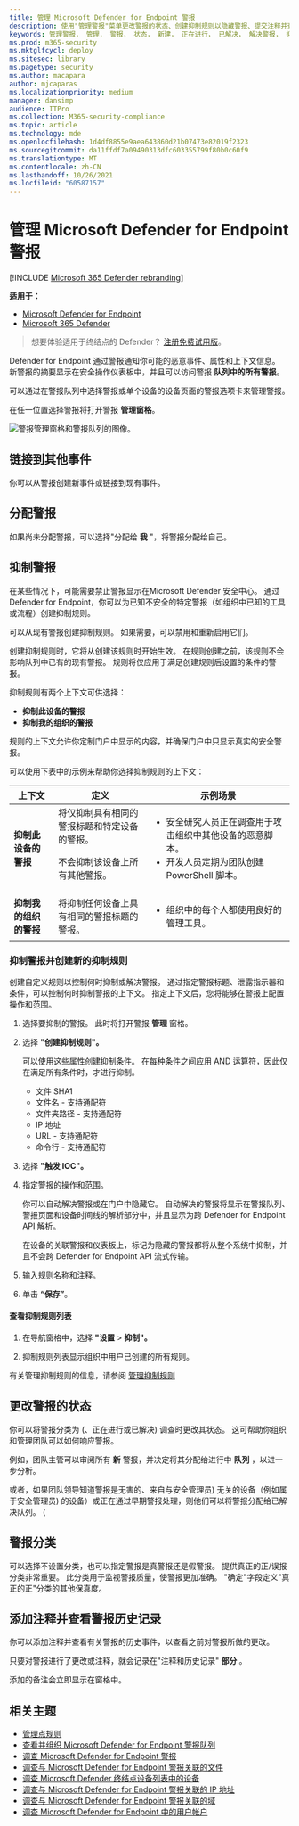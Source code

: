 ```yaml
---
title: 管理 Microsoft Defender for Endpoint 警报
description: 使用"管理警报"菜单更改警报的状态、创建抑制规则以隐藏警报、提交注释并查看单个警报的更改历史记录。
keywords: 管理警报， 管理， 警报， 状态， 新建， 正在进行， 已解决， 解决警报， 抑制， 抑制， 规则， 上下文， 历史记录， 注释， 更改
ms.prod: m365-security
ms.mktglfcycl: deploy
ms.sitesec: library
ms.pagetype: security
ms.author: macapara
author: mjcaparas
ms.localizationpriority: medium
manager: dansimp
audience: ITPro
ms.collection: M365-security-compliance
ms.topic: article
ms.technology: mde
ms.openlocfilehash: 1d4df8855e9aea643860d21b07473e82019f2323
ms.sourcegitcommit: da11ffdf7a09490313dfc603355799f80b0c60f9
ms.translationtype: MT
ms.contentlocale: zh-CN
ms.lasthandoff: 10/26/2021
ms.locfileid: "60587157"
---
```

# <a name="manage-microsoft-defender-for-endpoint-alerts"></a>管理 Microsoft Defender for Endpoint 警报

[!INCLUDE [Microsoft 365 Defender rebranding](../../includes/microsoft-defender.md)]

**适用于：**
- [Microsoft Defender for Endpoint](https://go.microsoft.com/fwlink/p/?linkid=2154037)
- [Microsoft 365 Defender](https://go.microsoft.com/fwlink/?linkid=2118804)


> 想要体验适用于终结点的 Defender？ [注册免费试用版](https://signup.microsoft.com/create-account/signup?products=7f379fee-c4f9-4278-b0a1-e4c8c2fcdf7e&ru=https://aka.ms/MDEp2OpenTrial?ocid=docs-wdatp-managealerts-abovefoldlink)。

Defender for Endpoint 通过警报通知你可能的恶意事件、属性和上下文信息。 新警报的摘要显示在安全操作仪表板中，并且可以访问警报 **队列中的所有警报**。

可以通过在警报队列中选择警报或单个设备的设备页面的警报选项卡来管理警报。 

在任一位置选择警报将打开警报 **管理窗格**。

![警报管理窗格和警报队列的图像。](images/atp-alerts-selected.png)

## <a name="link-to-another-incident"></a>链接到其他事件

你可以从警报创建新事件或链接到现有事件。

## <a name="assign-alerts"></a>分配警报

如果尚未分配警报，可以选择"分配给 **我** "，将警报分配给自己。

## <a name="suppress-alerts"></a>抑制警报

在某些情况下，可能需要禁止警报显示在Microsoft Defender 安全中心。 通过 Defender for Endpoint，你可以为已知不安全的特定警报（如组织中已知的工具或流程）创建抑制规则。

可以从现有警报创建抑制规则。 如果需要，可以禁用和重新启用它们。

创建抑制规则时，它将从创建该规则时开始生效。 在规则创建之前，该规则不会影响队列中已有的现有警报。 规则将仅应用于满足创建规则后设置的条件的警报。

抑制规则有两个上下文可供选择：

- **抑制此设备的警报**
- **抑制我的组织的警报**

规则的上下文允许你定制门户中显示的内容，并确保门户中只显示真实的安全警报。

可以使用下表中的示例来帮助你选择抑制规则的上下文：

|上下文|定义|示例场景|
|---|---|---|
|**抑制此设备的警报**|将仅抑制具有相同的警报标题和特定设备的警报。 <p> 不会抑制该设备上所有其他警报。|<ul><li>安全研究人员正在调查用于攻击组织中其他设备的恶意脚本。</li><li>开发人员定期为团队创建 PowerShell 脚本。</li></ul>|
|**抑制我的组织的警报**|将抑制任何设备上具有相同的警报标题的警报。|<ul><li>组织中的每个人都使用良好的管理工具。</li></ul>|

### <a name="suppress-an-alert-and-create-a-new-suppression-rule"></a>抑制警报并创建新的抑制规则

创建自定义规则以控制何时抑制或解决警报。 通过指定警报标题、泄露指示器和条件，可以控制何时抑制警报的上下文。 指定上下文后，您将能够在警报上配置操作和范围。

1. 选择要抑制的警报。 此时将打开警报 **管理** 窗格。

2. 选择 **"创建抑制规则"。**

    可以使用这些属性创建抑制条件。 在每种条件之间应用 AND 运算符，因此仅在满足所有条件时，才进行抑制。

    - 文件 SHA1
    - 文件名 - 支持通配符
    - 文件夹路径 - 支持通配符
    - IP 地址
    - URL - 支持通配符
    - 命令行 - 支持通配符

3. 选择 **"触发 IOC"。**

4. 指定警报的操作和范围。

   你可以自动解决警报或在门户中隐藏它。 自动解决的警报将显示在警报队列、警报页面和设备时间线的解析部分中，并且显示为跨 Defender for Endpoint API 解析。

   在设备的关联警报和仪表板上，标记为隐藏的警报都将从整个系统中抑制，并且不会跨 Defender for Endpoint API 流式传输。

5. 输入规则名称和注释。

6. 单击 **“保存”**。

#### <a name="view-the-list-of-suppression-rules"></a>查看抑制规则列表

1. 在导航窗格中，选择 **"设置** \> **抑制"。**

2. 抑制规则列表显示组织中用户已创建的所有规则。

有关管理抑制规则的信息，请参阅 [管理抑制规则](manage-suppression-rules.md)

## <a name="change-the-status-of-an-alert"></a>更改警报的状态

你可以将警报分类为 (、正在进行或已解决) 调查时更改其状态。  这可帮助你组织和管理团队可以如何响应警报。

例如，团队主管可以审阅所有 **新** 警报，并决定将其分配给进行中 **队列** ，以进一步分析。

或者，如果团队领导知道警报是无害的、来自与安全管理员) 无关的设备（例如属于安全管理员) 的设备）或正在通过早期警报处理，则他们可以将警报分配给已解决队列。 (

## <a name="alert-classification"></a>警报分类

可以选择不设置分类，也可以指定警报是真警报还是假警报。 提供真正的正/误报分类非常重要。 此分类用于监视警报质量，使警报更加准确。 "确定"字段定义"真正的正"分类的其他保真度。

## <a name="add-comments-and-view-the-history-of-an-alert"></a>添加注释并查看警报历史记录

你可以添加注释并查看有关警报的历史事件，以查看之前对警报所做的更改。

只要对警报进行了更改或注释，就会记录在"注释和历史记录" **部分** 。

添加的备注会立即显示在窗格中。

## <a name="related-topics"></a>相关主题

- [管理点规则](manage-suppression-rules.md)
- [查看并组织 Microsoft Defender for Endpoint 警报队列](alerts-queue.md)
- [调查 Microsoft Defender for Endpoint 警报](investigate-alerts.md)
- [调查与 Microsoft Defender for Endpoint 警报关联的文件](investigate-files.md)
- [调查 Microsoft Defender 终结点设备列表中的设备](investigate-machines.md)
- [调查与 Microsoft Defender for Endpoint 警报关联的 IP 地址](investigate-ip.md)
- [调查与 Microsoft Defender for Endpoint 警报关联的域](investigate-domain.md)
- [调查 Microsoft Defender for Endpoint 中的用户帐户](investigate-user.md)
